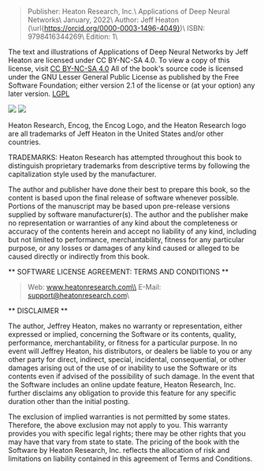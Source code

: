 > Publisher: Heaton Research, Inc.\\
> Applications of Deep Neural Networks\\
> January, 2022\\
> Author: Jeff Heaton (\url{https://orcid.org/0000-0003-1496-4049})\\
> ISBN: 9798416344269\\
> Edition: 1\\

The text and illustrations of Applications of Deep Neural Networks by Jeff Heaton are licensed under CC BY-NC-SA 4.0. To view a copy of this license, visit [CC BY-NC-SA 4.0](https://creativecommons.org/licenses/by-nc-sa/4.0)
All of the book's source code is licensed under the GNU Lesser General Public License as published by the Free Software Foundation; either version 2.1 of the license or (at your option) any later version. [LGPL](https://www.gnu.org/licenses/lgpl-3.0.en.html)

![](lgplv3-88x31)
![](CC-BY-NC-SA-4_0)

Heaton Research, Encog, the Encog Logo, and the Heaton Research logo are all trademarks of Jeff Heaton in the United States and/or other countries.

TRADEMARKS: Heaton Research has attempted throughout this book to distinguish proprietary trademarks from descriptive terms by following the capitalization style used by the manufacturer.

The author and publisher have done their best to prepare this book, so the content is based upon the final release of software whenever possible. Portions of the manuscript may be based upon pre-release versions supplied by software manufacturer(s). The author and the publisher make no representation or warranties of any kind about the completeness or accuracy of the contents herein and accept no liability of any kind, including but not limited to performance, merchantability, fitness for any particular purpose, or any losses or damages of any kind caused or alleged to be caused directly or indirectly from this book.

** SOFTWARE LICENSE AGREEMENT: TERMS AND CONDITIONS **

> Web: www.heatonresearch.com\\
> E-Mail: support@heatonresearch.com\\

** DISCLAIMER **

The author, Jeffrey Heaton, makes no warranty or representation, either expressed or implied, concerning the Software or its contents, quality, performance, merchantability, or fitness for a particular purpose. In no event will Jeffrey Heaton, his distributors, or dealers be liable to you or any other party for direct, indirect, special, incidental, consequential, or other damages arising out of the use of or inability to use the Software or its contents even if advised of the possibility of such damage. In the event that the Software includes an online update feature, Heaton Research, Inc. further disclaims any obligation to provide this feature for any specific duration other than the initial posting.

The exclusion of implied warranties is not permitted by some states. Therefore, the above exclusion may not apply to you. This warranty provides you with specific legal rights; there may be other rights that you may have that vary from state to state. The pricing of the book with the Software by Heaton Research, Inc. reflects the allocation of risk and limitations on liability contained in this agreement of Terms and Conditions.
